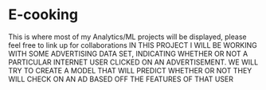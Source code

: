 # E-cooking
This is where most of my Analytics/ML projects will be displayed, please feel free to link up for collaborations
IN THIS PROJECT I WILL BE WORKING WITH SOME ADVERTISING DATA SET, INDICATING WHETHER OR NOT A PARTICULAR INTERNET USER CLICKED ON AN ADVERTISEMENT. WE WILL TRY TO CREATE A MODEL THAT WILL PREDICT WHETHER OR NOT THEY WILL CHECK ON AN AD BASED OFF THE FEATURES OF THAT USER
